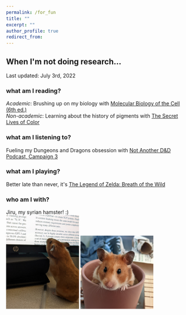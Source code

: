 ```yaml
---
permalink: /for_fun
title: ""
excerpt: ""
author_profile: true
redirect_from: 
---
```

## When I'm not doing research...
Last updated: July 3rd, 2022  

### what am I reading?
*Academic*: Brushing up on my biology with [Molecular Biology of the Cell (6th ed.)](https://books.google.com/books/about/Molecular_Biology_of_the_Cell.html?id=jK6UBQAAQBAJ)  
*Non-academic*: Learning about the history of pigments with [The Secret Lives of Color](https://www.goodreads.com/book/show/34122206-the-secret-lives-of-color)  

### what am I listening to?
Fueling my Dungeons and Dragons obsession with [Not Another D&D Podcast, Campaign 3](https://www.naddpod.com/)  

### what am I playing?
Better late than never, it's [The Legend of Zelda: Breath of the Wild](https://www.zelda.com/breath-of-the-wild/)  

### who am I with?
Jiru, my syrian hamster! :)  
<img src="/files/jiru1.jpg" alt="jiru_picture_1" width="200"/>
<img src="/files/jiru2.jpg" alt="jiru_picture_2" width="200"/>
